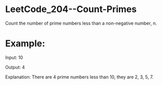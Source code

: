 # LeetCode_204--Count-Primes

Count the number of prime numbers less than a non-negative number, n.

# Example:

Input: 10

Output: 4

Explanation: There are 4 prime numbers less than 10, they are 2, 3, 5, 7.
